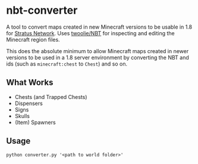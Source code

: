 # nbt-converter

A tool to convert maps created in new Minecraft versions to be usable in 1.8 for [Stratus Network](https://github.com/StratusNetwork). Uses [twoolie/NBT](https://github.com/twoolie/NBT) for inspecting and editing the Minecraft region files.

This does the absolute minimum to allow Minecraft maps created in newer versions to be used in a 1.8 server environment by converting the NBT and ids (such as `minecraft:chest` to `Chest`) and so on.

## What Works

- Chests (and Trapped Chests)
- Dispensers
- Signs
- Skulls
- (Item) Spawners

## Usage

`python converter.py '<path to world folder>'`
